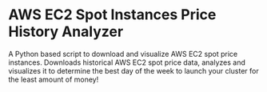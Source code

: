 # AWS EC2 Spot Instances Price History Analyzer
A Python based script to download and visualize AWS EC2 spot price instances.
Downloads historical AWS EC2 spot price data, analyzes and visualizes it to determine the best
day of the week to launch your cluster for the least amount of money!
